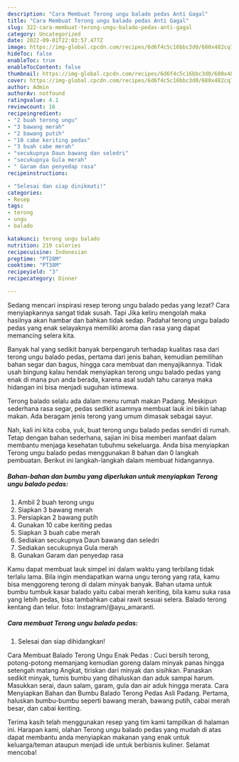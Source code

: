 ```yaml
---
description: "Cara Membuat Terong ungu balado pedas Anti Gagal"
title: "Cara Membuat Terong ungu balado pedas Anti Gagal"
slug: 322-cara-membuat-terong-ungu-balado-pedas-anti-gagal
category: Uncategorized
date: 2022-09-01T22:03:57.477Z
image: https://img-global.cpcdn.com/recipes/6d6f4c5c16bbc3d0/680x482cq70/terong-ungu-balado-pedas-foto-resep-utama.jpg
hideToc: false
enableToc: true
enableTocContent: false
thumbnail: https://img-global.cpcdn.com/recipes/6d6f4c5c16bbc3d0/680x482cq70/terong-ungu-balado-pedas-foto-resep-utama.jpg
cover: https://img-global.cpcdn.com/recipes/6d6f4c5c16bbc3d0/680x482cq70/terong-ungu-balado-pedas-foto-resep-utama.jpg
author: Admin
authorAv: notfound
ratingvalue: 4.1
reviewcount: 16
recipeingredient:
- "2 buah terong ungu"
- "3 bawang merah"
- "2 bawang putih"
- "10 cabe keriting pedas"
- "3 buah cabe merah"
- "secukupnya Daun bawang dan seledri"
- "secukupnya Gula merah"
- " Garam dan penyedap rasa"
recipeinstructions:

- "Selesai dan siap dinikmati!"
categories:
- Resep
tags:
- terong
- ungu
- balado

katakunci: terong ungu balado 
nutrition: 219 calories
recipecuisine: Indonesian
preptime: "PT28M"
cooktime: "PT38M"
recipeyield: "3"
recipecategory: Dinner

---
```



Sedang mencari inspirasi resep terong ungu balado pedas yang lezat? Cara menyiapkannya sangat tidak susah. Tapi Jika keliru mengolah maka hasilnya akan hambar dan bahkan tidak sedap. Padahal terong ungu balado pedas yang enak selayaknya memiliki aroma dan rasa yang dapat memancing selera kita.


Banyak hal yang sedikit banyak berpengaruh terhadap kualitas rasa dari terong ungu balado pedas, pertama dari jenis bahan, kemudian pemilihan bahan segar dan bagus, hingga cara membuat dan menyajikannya. Tidak usah bingung kalau hendak menyiapkan terong ungu balado pedas yang enak di mana pun anda berada, karena asal sudah tahu caranya maka hidangan ini bisa menjadi suguhan istimewa.

Terong balado selalu ada dalam menu rumah makan Padang. Meskipun sederhana rasa segar, pedas sedikit asamnya membuat lauk ini bikin lahap makan. Ada beragam jenis terong yang umum dimasak sebagai sayur.


Nah, kali ini kita coba, yuk, buat terong ungu balado pedas sendiri di rumah. Tetap dengan bahan sederhana, sajian ini bisa memberi manfaat dalam membantu menjaga kesehatan tubuhmu sekeluarga. Anda bisa menyiapkan Terong ungu balado pedas menggunakan 8 bahan dan 0 langkah pembuatan. Berikut ini langkah-langkah dalam membuat hidangannya.

<!--inarticleads1-->

##### Bahan-bahan dan bumbu yang diperlukan untuk menyiapkan Terong ungu balado pedas:

1. Ambil 2 buah terong ungu
1. Siapkan 3 bawang merah
1. Persiapkan 2 bawang putih
1. Gunakan 10 cabe keriting pedas
1. Siapkan 3 buah cabe merah
1. Sediakan secukupnya Daun bawang dan seledri
1. Sediakan secukupnya Gula merah
1. Gunakan  Garam dan penyedap rasa


Kamu dapat membuat lauk simpel ini dalam waktu yang terbilang tidak terlalu lama. Bila ingin mendapatkan warna ungu terong yang rata, kamu bisa menggoreng terong di dalam minyak banyak. Bahan utama untuk bumbu tumbuk kasar balado yaitu cabai merah keriting, bila kamu suka rasa yang lebih pedas, bisa tambahkan cabai rawit sesuai selera. Balado terong kentang dan telur. foto: Instagram/@ayu_amaranti. 

<!--inarticleads2-->

##### Cara membuat Terong ungu balado pedas:


1. Selesai dan siap dihidangkan!

Cara Membuat Balado Terong Ungu Enak Pedas : Cuci bersih terong, potong-potong memanjang kemudian goreng dalam minyak panas hingga setengah matang Angkat, tiriskan dari minyak dan sisihkan. Panaskan sedikit minyak, tumis bumbu yang dihaluskan dan aduk sampai harum. Masukkan serai, daun salam, garam, gula dan air aduk hingga merata. Cara Menyiapkan Bahan dan Bumbu Balado Terong Pedas Asli Padang. Pertama, haluskan bumbu-bumbu seperti bawang merah, bawang putih, cabai merah besar, dan cabai keriting. 

Terima kasih telah menggunakan resep yang tim kami tampilkan di halaman ini. Harapan kami, olahan Terong ungu balado pedas yang mudah di atas dapat membantu anda menyiapkan makanan yang enak untuk keluarga/teman ataupun menjadi ide untuk berbisnis kuliner. Selamat mencoba!
